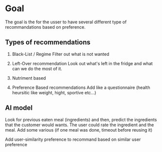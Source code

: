 # Goal
The goal is the for the usser to have several different type of recommandations based on preference.

## Types of recommendations
1. Black-List / Regime
Filter out what is not wanted

2. Left-Over recommendation
Look out what's left in the fridge and what can we do the most of it.

3. Nutriment based

4. Preference Based recommendations
Add like a questionnaire (health heursitic like weight, hight, sportive etc...)




## AI model

Look for previous eaten meal (ingredients) and then, predict the ingredients that the customer would wants. The user could rate the ingredient and the meal. Add some various (if one meal was done, timeout before reusing it)

Add user-similarity preference to recommand based on similar user preference 